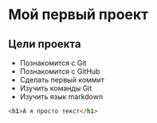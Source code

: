 # Мой первый проект

## Цели проекта

* Познакомится с Git
* Познакомится с GitHub
* Сделать первый коммит
* Изучить команды Git
* Изучить язык markdown

```html
<h1>А я просто текст</h1>
```